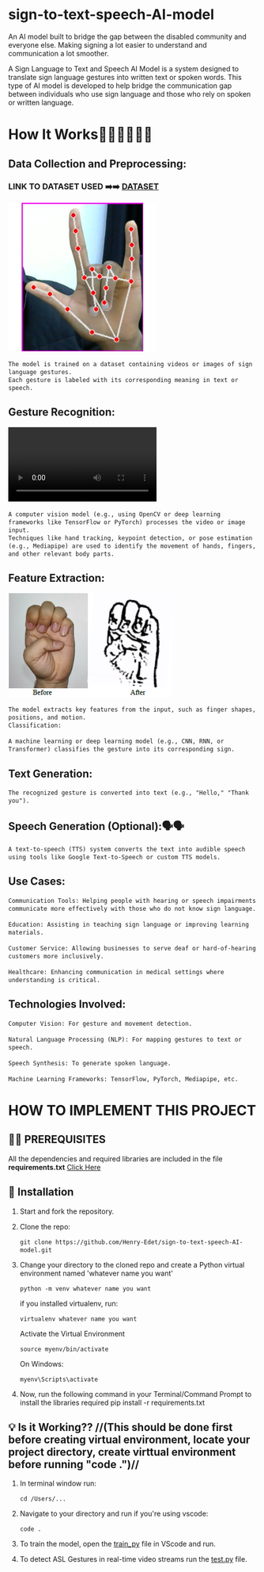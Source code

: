 # sign-to-text-speech-AI-model

An AI model built to bridge the gap between the disabled community and everyone else. Making signing a lot easier to understand and communication a lot smoother.

A Sign Language to Text and Speech AI Model is a system designed to translate sign language gestures into written text or spoken words. This type of AI model is developed to help bridge the communication gap between individuals who use sign language and those who rely on spoken or written language.

# How It Works🧑🏽‍💻🧑🏽‍💻

## Data Collection and Preprocessing:

### LINK TO DATASET USED ➡️➡️ [DATASET](https://drive.google.com/drive/folders/1LnNxa0ihwnFri5c0eSAg3Byj5e6Q3GeG?usp=drive_link)

![iloveyou](/analyse/iloveyou.jpg)

    The model is trained on a dataset containing videos or images of sign language gestures.
    Each gesture is labeled with its corresponding meaning in text or speech.

## Gesture Recognition:

![Demo](/analyse/capture.mp4)

    A computer vision model (e.g., using OpenCV or deep learning frameworks like TensorFlow or PyTorch) processes the video or image input.
    Techniques like hand tracking, keypoint detection, or pose estimation (e.g., Mediapipe) are used to identify the movement of hands, fingers, and other relevant body parts.

## Feature Extraction:

![Landmarks](/analyse/feature_extraction.png)

    The model extracts key features from the input, such as finger shapes, positions, and motion.
    Classification:

    A machine learning or deep learning model (e.g., CNN, RNN, or Transformer) classifies the gesture into its corresponding sign.

## Text Generation:

    The recognized gesture is converted into text (e.g., "Hello," "Thank you").

## Speech Generation (Optional):🗣🗣

    A text-to-speech (TTS) system converts the text into audible speech using tools like Google Text-to-Speech or custom TTS models.

## Use Cases:

    Communication Tools: Helping people with hearing or speech impairments communicate more effectively with those who do not know sign language.

    Education: Assisting in teaching sign language or improving learning materials.

    Customer Service: Allowing businesses to serve deaf or hard-of-hearing customers more inclusively.

    Healthcare: Enhancing communication in medical settings where understanding is critical.

## Technologies Involved:

    Computer Vision: For gesture and movement detection.

    Natural Language Processing (NLP): For mapping gestures to text or speech.

    Speech Synthesis: To generate spoken language.

    Machine Learning Frameworks: TensorFlow, PyTorch, Mediapipe, etc.

# HOW TO IMPLEMENT THIS PROJECT

## 🦾🦾 PREREQUISITES

All the dependencies and required libraries are included in the file **requirements.txt** [Click Here](requirements.txt)

## 🚀 Installation

1.  Start and fork the repository.

2.  Clone the repo:

        git clone https://github.com/Henry-Edet/sign-to-text-speech-AI-model.git

3.  Change your directory to the cloned repo and create a Python virtual environment named 'whatever name you want'

        python -m venv whatever name you want

    if you installed virtualenv, run:

        virtualenv whatever name you want

    Activate the Virtual Environment

        source myenv/bin/activate

    On Windows:

        myenv\Scripts\activate

4.  Now, run the following command in your Terminal/Command Prompt to install the libraries required
    pip install -r requirements.txt

## 💡 Is it Working?? //(This should be done first before creating virtual environment, locate your project directory, create virttual environment before running "code .")//

1.  In terminal window run:

        cd /Users/...

2.  Navigate to your directory and run if you're using vscode:

        code .

3.  To train the model, open the [train_py](train_sign.py) file in VScode and run.

4.  To detect ASL Gestures in real-time video streams run the [test.py](test.py) file.
